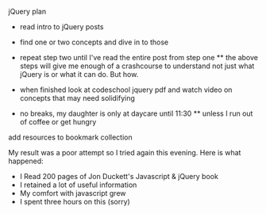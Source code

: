 jQuery plan
* read intro to jQuery posts
* find one or two concepts and dive in to those
* repeat step two until I've read the entire post from step one
  ** the above steps will give me enough of a crashcourse to understand not just what jQuery is or what it can do. But how. 

* when finished look at codeschool jquery pdf and watch video on concepts that may need solidifying 
* no breaks, my daughter is only at daycare until 11:30
  ** unless I run out of coffee or get hungry

add resources to bookmark collection

My result was a poor attempt so I tried again this evening. Here is what happened:
* I Read 200 pages of Jon Duckett's Javascript & jQuery book
* I retained a lot of useful information
* My comfort with javascript grew
* I spent three hours on this (sorry)